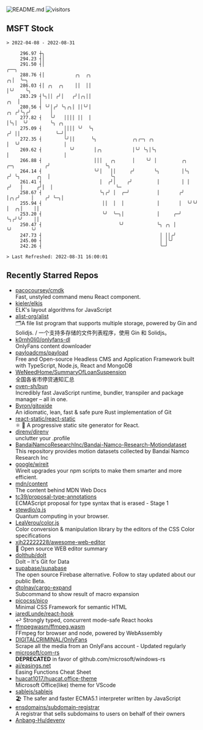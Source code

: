 ![README.md](https://github.com/Gerhut/Gerhut/workflows/README.md/badge.svg)
![visitors](https://visitors.vercel.app/Gerhut/Gerhut?token=8cf69d1f6813d272ef062726b6070c9be4ff72038cfe5a7ded7384a8da65d866)

## MSFT Stock

```
> 2022-04-08 - 2022-08-31

     296.97 ┼╮                                                                                                   
     294.23 ┤│                                                                                                   
     291.50 ┤│                                                                                    ╭──╮           
     288.76 ┤│           ╭╮  ╭╮                                                                 ╭╮│  ╰─╮         
     286.03 ┤│ ╭╮  ╭╮    ││  ││                                                                 │╰╯    ╰╮        
     283.29 ┤╰╮││ ╭╯│   ╭╯│╭╮││                                                             ╭╮  │       │        
     280.56 ┤ ╰╯│╭╯ ╰╮╭╮│ ││╰╯│                                                         ╭╮ ╭╯╰╮╭╯       │        
     277.82 ┤   ╰╯   ││││ ││  │                                                         │╰╮│  ╰╯        ╰╮ ╭╮    
     275.09 ┤        ││││ ╰╯  ╰╮                                                       ╭╯ ││             ╰─╯│    
     272.35 ┤        ╰╯││      ╰╮             ╭╮╭─╮ ╭╮                                 │  ╰╯                │    
     269.62 ┤          ╰╯       │╭╮           │╰╯ ╰╮│╰╮                                │                    │    
     266.88 ┤                   │││   ╭╮      │    ╰╯ │         ╭╮      ╭─╮           ╭╯                    ╰╮   
     264.14 ┤                   ╰╯│   ││     ╭╯       ╰╮        │╰╮    ╭╯ ╰╮      ╭╮  │                      ╰╮  
     261.41 ┤                     │  ╭╯│    ╭╯         │        │ │   ╭╯   │     ╭╯│  │                       ╰─ 
     258.67 ┤                     ╰╮╭╯ │  ╭─╯          │       ╭╯ │╭╮╭╯    │    ╭╯ ╰─╮│                          
     255.94 ┤                      ││  │  │            │       │  ╰╯╰╯     │  ╭╮│    ││                          
     253.20 ┤                      ╰╯  ╰─╮│            │     ╭─╯           ╰╮╭╯╰╯    ││                          
     250.47 ┤                            ╰╯            ╰╮ ╭╮ │              ╰╯       ╰╯                          
     247.73 ┤                                           │ ││╭╯                                                   
     245.00 ┤                                           │ │╰╯                                                    
     242.26 ┤                                           ╰─╯                                                      

> Last Refreshed: 2022-08-31 16:00:01
```

## Recently Starred Repos

- [pacocoursey/cmdk](https://github.com/pacocoursey/cmdk)  
  Fast, unstyled command menu React component.
- [kieler/elkjs](https://github.com/kieler/elkjs)  
  ELK's layout algorithms for JavaScript
- [alist-org/alist](https://github.com/alist-org/alist)  
  🗂️A file list program that supports multiple storage, powered by Gin and Solidjs. / 一个支持多存储的文件列表程序，使用 Gin 和 Solidjs。
- [k0rnh0li0/onlyfans-dl](https://github.com/k0rnh0li0/onlyfans-dl)  
  OnlyFans content downloader
- [payloadcms/payload](https://github.com/payloadcms/payload)  
  Free and Open-source Headless CMS and Application Framework built with TypeScript, Node.js, React and MongoDB
- [WeNeedHome/SummaryOfLoanSuspension](https://github.com/WeNeedHome/SummaryOfLoanSuspension)  
  全国各省市停贷通知汇总
- [oven-sh/bun](https://github.com/oven-sh/bun)  
  Incredibly fast JavaScript runtime, bundler, transpiler and package manager – all in one.
- [Byron/gitoxide](https://github.com/Byron/gitoxide)  
  An idiomatic, lean, fast & safe pure Rust implementation of Git
- [react-static/react-static](https://github.com/react-static/react-static)  
  ⚛️ 🚀 A progressive static site generator for React.
- [direnv/direnv](https://github.com/direnv/direnv)  
  unclutter your .profile
- [BandaiNamcoResearchInc/Bandai-Namco-Research-Motiondataset](https://github.com/BandaiNamcoResearchInc/Bandai-Namco-Research-Motiondataset)  
  This repository provides motion datasets collected by Bandai Namco Research Inc
- [google/wireit](https://github.com/google/wireit)  
  Wireit upgrades your npm scripts to make them smarter and more efficient.
- [mdn/content](https://github.com/mdn/content)  
  The content behind MDN Web Docs
- [tc39/proposal-type-annotations](https://github.com/tc39/proposal-type-annotations)  
  ECMAScript proposal for type syntax that is erased - Stage 1
- [stewdio/q.js](https://github.com/stewdio/q.js)  
  Quantum computing in your browser.
- [LeaVerou/color.js](https://github.com/LeaVerou/color.js)  
  Color conversion & manipulation library by the editors of the CSS Color specifications
- [xjh22222228/awesome-web-editor](https://github.com/xjh22222228/awesome-web-editor)  
  🔨  Open source WEB editor summary
- [dolthub/dolt](https://github.com/dolthub/dolt)  
  Dolt – It's Git for Data
- [supabase/supabase](https://github.com/supabase/supabase)  
  The open source Firebase alternative. Follow to stay updated about our public Beta.
- [dtolnay/cargo-expand](https://github.com/dtolnay/cargo-expand)  
  Subcommand to show result of macro expansion
- [picocss/pico](https://github.com/picocss/pico)  
  Minimal CSS Framework for semantic HTML
- [jaredLunde/react-hook](https://github.com/jaredLunde/react-hook)  
  ↩ Strongly typed, concurrent mode-safe React hooks
- [ffmpegwasm/ffmpeg.wasm](https://github.com/ffmpegwasm/ffmpeg.wasm)  
  FFmpeg for browser and node, powered by WebAssembly
- [DIGITALCRIMINAL/OnlyFans](https://github.com/DIGITALCRIMINAL/OnlyFans)  
  Scrape all the media from an OnlyFans account - Updated regularly
- [microsoft/com-rs](https://github.com/microsoft/com-rs)  
  **DEPRECATED** in favor of github.com/microsoft/windows-rs
- [ai/easings.net](https://github.com/ai/easings.net)  
  Easing Functions Cheat Sheet
- [huacat1017/huacat.office-theme](https://github.com/huacat1017/huacat.office-theme)  
  Microsoft Office(like) theme for VScode
- [sablejs/sablejs](https://github.com/sablejs/sablejs)  
  🏖️ The safer and faster ECMA5.1 interpreter written by JavaScript
- [ensdomains/subdomain-registrar](https://github.com/ensdomains/subdomain-registrar)  
  A registrar that sells subdomains to users on behalf of their owners
- [Anbang-Hu/devenv](https://github.com/Anbang-Hu/devenv)  

